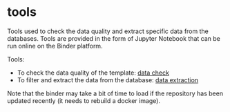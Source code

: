 # tools

Tools used to check the data quality and extract specific data from the databases.
Tools are provided in the form of Jupyter Notebook that can be run online on the Binder platform.

Tools:
- To check the data quality of the template: [data check](https://mybinder.org/v2/gh/carboseq/tools/main?filepath=notebooks/dataCheck.ipynb)
- To filter and extract the data from the database: [data extraction](https://mybinder.org/v2/gh/carboseq/tools/main?filepath=notebooks/dataQuery.ipynb)

Note that the binder may take a bit of time to load if the repository has been updated recently (it needs to rebuild a docker image).



